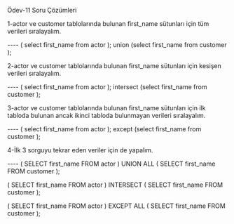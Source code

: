 Ödev-11 Soru Çözümleri

1-actor ve customer tablolarında bulunan first_name sütunları için tüm verileri sıralayalım.

---- (
select first_name from actor
);
union
(select first_name from customer
);

2-actor ve customer tablolarında bulunan first_name sütunları için kesişen verileri sıralayalım.

---- (
select first_name from actor
);
intersect
(select first_name from customer
);

3-actor ve customer tablolarında bulunan first_name sütunları için ilk tabloda bulunan ancak ikinci tabloda bulunmayan verileri sıralayalım.

---- (
select first_name from actor
);
except
(select first_name from customer
);

4-İlk 3 sorguyu tekrar eden veriler için de yapalım.

---- (
SELECT first_name
FROM actor
)
UNION ALL
(
SELECT first_name
FROM
customer
);


(
SELECT first_name
FROM actor
)
INTERSECT
(
SELECT first_name
FROM
customer
);



(
SELECT first_name
FROM actor
)
EXCEPT ALL
(
SELECT first_name
FROM
customer
);
